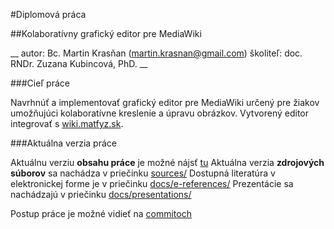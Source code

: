 #Diplomová práca

##Kolaboratívny grafický editor pre MediaWiki

__
autor: 		Bc. Martin Krasňan ([martin.krasnan@gmail.com](mailto:martin.krasnan@gmail.com))
školiteľ: 	doc. RNDr. Zuzana Kubincová, PhD.
__

###Cieľ práce

Navrhnúť a implementovať grafický editor pre MediaWiki 
určený pre žiakov umožňujúci kolaboratívne kreslenie a úpravu obrázkov. 
Vytvorený editor integrovať s [wiki.matfyz.sk](http://wiki.matfyz.sk).

###Aktuálna verzia práce

Aktuálnu verziu __obsahu práce__ je možné nájsť [tu](/blob/master/docs/text/main.pdf)
Aktuálna verzia __zdrojových súborov__ sa nachádza v priečinku [sources/](/tree/master/sources)
Dostupná literatúra v elektronickej forme je v priečinku [docs/e-references/](/tree/master/docs/e-references)
Prezentácie sa nachádzajú v priečinku [docs/presentations/](/tree/master/docs/presentations)

Postup práce je možné vidieť na [commitoch](/commits/master)